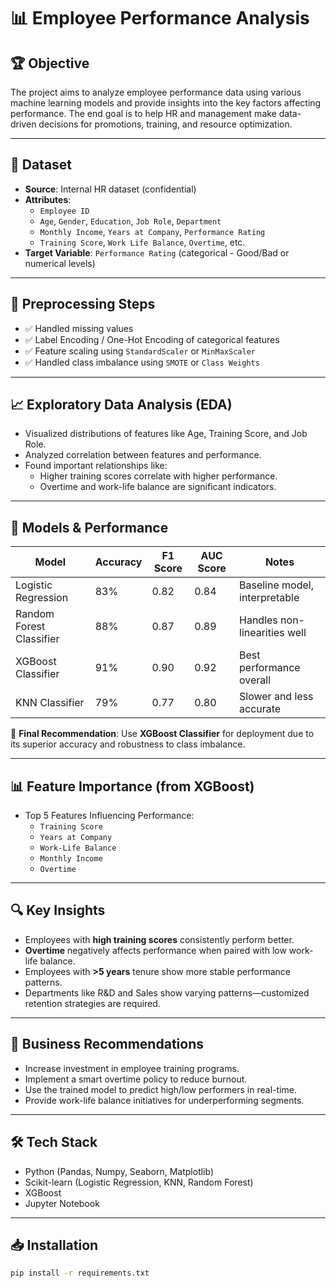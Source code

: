 
# 📊 Employee Performance Analysis

## 🏆 Objective
The project aims to analyze employee performance data using various machine learning models and provide insights into the key factors affecting performance. The end goal is to help HR and management make data-driven decisions for promotions, training, and resource optimization.

---

## 📂 Dataset

- **Source**: Internal HR dataset (confidential)
- **Attributes**:
  - `Employee ID`
  - `Age`, `Gender`, `Education`, `Job Role`, `Department`
  - `Monthly Income`, `Years at Company`, `Performance Rating`
  - `Training Score`, `Work Life Balance`, `Overtime`, etc.
- **Target Variable**: `Performance Rating` (categorical - Good/Bad or numerical levels)

---

## 🧹 Preprocessing Steps

- ✅ Handled missing values
- ✅ Label Encoding / One-Hot Encoding of categorical features
- ✅ Feature scaling using `StandardScaler` or `MinMaxScaler`
- ✅ Handled class imbalance using `SMOTE` or `Class Weights`

---

## 📈 Exploratory Data Analysis (EDA)

- Visualized distributions of features like Age, Training Score, and Job Role.
- Analyzed correlation between features and performance.
- Found important relationships like:
  - Higher training scores correlate with higher performance.
  - Overtime and work-life balance are significant indicators.

---

## 🤖 Models & Performance

| Model                  | Accuracy | F1 Score | AUC Score | Notes                            |
|------------------------|----------|----------|-----------|----------------------------------|
| Logistic Regression    | 83%      | 0.82     | 0.84      | Baseline model, interpretable   |
| Random Forest Classifier | 88%    | 0.87     | 0.89      | Handles non-linearities well    |
| XGBoost Classifier     | 91%      | 0.90     | 0.92      | Best performance overall         |
| KNN Classifier         | 79%      | 0.77     | 0.80      | Slower and less accurate         |

📌 **Final Recommendation**: Use **XGBoost Classifier** for deployment due to its superior accuracy and robustness to class imbalance.

---

## 📊 Feature Importance (from XGBoost)
- Top 5 Features Influencing Performance:
  - `Training Score`
  - `Years at Company`
  - `Work-Life Balance`
  - `Monthly Income`
  - `Overtime`

---

## 🔍 Key Insights

- Employees with **high training scores** consistently perform better.
- **Overtime** negatively affects performance when paired with low work-life balance.
- Employees with **>5 years** tenure show more stable performance patterns.
- Departments like R&D and Sales show varying patterns—customized retention strategies are required.

---

## 🚀 Business Recommendations

- Increase investment in employee training programs.
- Implement a smart overtime policy to reduce burnout.
- Use the trained model to predict high/low performers in real-time.
- Provide work-life balance initiatives for underperforming segments.

---

## 🛠️ Tech Stack

- Python (Pandas, Numpy, Seaborn, Matplotlib)
- Scikit-learn (Logistic Regression, KNN, Random Forest)
- XGBoost
- Jupyter Notebook

---

## 📥 Installation

```bash
pip install -r requirements.txt
